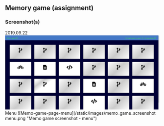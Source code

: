 ## Memory game (assignment)

### Screenshot(s)
2019.09.22
![Memo-game-page](/static/images/memo_game_screenshot_cards.png "Memo game screenshot - cards")
Menu
![Memo-game-page-menu](/static/images/memo_game_screenshot menu.png "Memo game screenshot - menu")

